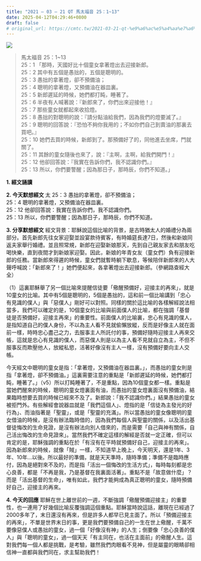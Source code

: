 ```yaml
---
title: "2021 – 03 – 21 QT 馬太福音 25：1~13"
date: 2025-04-12T04:29:46+0800
draft: false
# original_url: https://cmtc.tw/2021-03-21-qt-%e9%a6%ac%e5%a4%aa%e7%a6%8f%e9%9f%b3-25%ef%bc%9a113
---
```


![](/images/qt.jpg)
> 馬太福音 25：1\~13  
> 25：1 「那時，天國好比十個童女拿著燈出去迎接新郎。  
> 25：2 其中有五個是愚拙的，五個是聰明的。  
> 25：3 愚拙的拿著燈，卻不預備油；  
> 25：4 聰明的拿著燈，又預備油在器皿裏。  
> 25：5 新郎遲延的時候，她們都打盹，睡著了。  
> 25：6 半夜有人喊著說：『新郎來了，你們出來迎接他！』  
> 25：7 那些童女就都起來收拾燈。  
> 25：8 愚拙的對聰明的說：『請分點油給我們，因為我們的燈要滅了。』  
> 25：9 聰明的回答說：『恐怕不夠你我用的；不如你們自己到賣油的那裏去買吧。』  
> 25：10 她們去買的時候，新郎到了。那預備好了的，同他進去坐席，門就關了。  
> 25：11 其餘的童女隨後也來了，說：『主啊，主啊，給我們開門！』  
> 25：12 他卻回答說：『我實在告訴你們，我不認識你們。』  
> 25：13 所以，你們要警醒；因為那日子，那時辰，你們不知道。」

**1. 經文誦讀**

**2.  今天默想經文**
太 25：3 愚拙的拿著燈，卻不預備油；  
25：4 聰明的拿著燈，又預備油在器皿裏。  
25：12 他卻回答說：我實在告訴你們，我不認識你們。  
25：13 所以，你們要警醒；因為那日子，那時辰，你們不知道。

**3. 分享默想經文**
經文背景：耶穌說這個比喻的背景，是古時猶太人的婚禮分為兩部分。首先新郎先往女家迎娶並設宴款待賓客，有時婚筵長達7日，然後和新娘同返夫家舉行婚禮。並且照常規，新郎在迎娶新娘那天，先到自己親友家去和朋友吃喝快樂，直到夜間才到新娘家迎娶。因此，新娘的年青女友（童女們）負有迎接新郎的任務。當新郎來得遲的時候，童女們就暫時躺下歇息，等候陪伴新郎來的人大聲呼喊說：「新郎來了！」她們便起來，各拿著燈出去迎接新郎。（參網路查經大全）

（1）這裏耶穌舉了另一個比喻來提醒信徒要「儆醒預備好，迎接主的再來」，就是10童女的比喻。其中有5個是聰明的，5個是愚拙的，這和前一個比喻講到「忠心有見識的僕人」與「惡僕人」剛好可以對照。同樣的關於這比喻的各樣解經說法相當多，我們可以確定的是，10個童女的比喻與前面僕人的比喻，都在強調「基督徒是否預備好，迎接主再來」的重要性。前面僕人的比喻裏，忠心有見識的僕人，是指知道自己的僕人身份，不以為主人看不見就偷懶放縱，反而是好像主人就在面前一樣，時時忠心盡己之力，去服事主人所託付的事，預備好隨時迎接主人再來交帳，這就是忠心有見識的僕人，而惡僕人則是以為主人看不見就自立為主，不但不服事反而欺壓他人，放縱私慾，活著好像沒有主人一樣，沒有預備好要向主人交帳。

今天經文中聰明的童女是指：「拿著燈，又預備油在器皿裏。」，而愚拙的童女則是指「拿著燈，卻不預備油。」這裏需要注意的重點是「新郎遲延的時候，她們都打盹，睡著了。」（v5）所以打盹睡著了，不是重點，因為10個童女都一樣。重點是當她們醒來的時候，聰明的童女燈裏面有油，而愚拙的童女燈裏面沒有預備油，結果臨時想要去買的時候已經來不及了。新郎說：「我不認識你們。」結果愚拙的童女被拒門外。有些解經會說器皿就是「我們這個人」、燈指的是「信徒為主發光的好行為」、而油指著是「聖靈」，或是「聖靈的充滿」。所以當愚拙的童女像聰明的童女借油的時候，是沒有辦法臨時借的，因為我們每個人與聖靈的關係，以及活出基督徒悔改的生命見證，是沒有辦法向別人借來的，而是需要「自己與神有關係，自己活出悔改的生命見證來」。當然我們不確定這樣的解經是否就一定正確，但可以肯定的是，耶穌強調的重點在於「有沒有在平時就預備好自己，迎接主的再來」。因為新郎來的時候，就像「賊」一樣，不知道早上晚上，今天明天，還是1年、3年、10年…以後。所以最好的準備，就是天天準時，隨時準備；準備不是臨時應付，因為是絕對來不及的，而是指「活出一個悔改的生活方式」，每時每刻都是忠心良善，都是「不再是我，乃是基督在我裏面活著」。重點不是「故意做什麼」？而是「活出基督的生命」，唯有如此，我們才能夠成為真正聰明的童女，隨時預備好自己，迎接主的再來。

**4. 今天的回應**
耶穌在世上離世前的一週，不斷強調「儆醒預備迎接主」的重要性，也一連用了好幾個比喻反覆強調這個重點。耶穌當時說這話，離現在已經過了2000多年了，末日還沒有再來，但是許多人都早已見主面了。所以「預備迎接主的再來」，不單是世界末日的事，更是我們要預備自己的一生在世上儆醒，千萬不要像惡僕人或愚拙的童女，過一個「好像沒有神」的人生；倒要像「忠心良善的僕人」與「聰明的童女」，過一個天天「有主同在，也活在主面前」的儆醒人生。這對我們每一個人都是挑戰，是考驗，雖然我們肉眼看不見神，但是屬靈的眼睛卻相信神一直都與我們同在，求主幫助我們！
